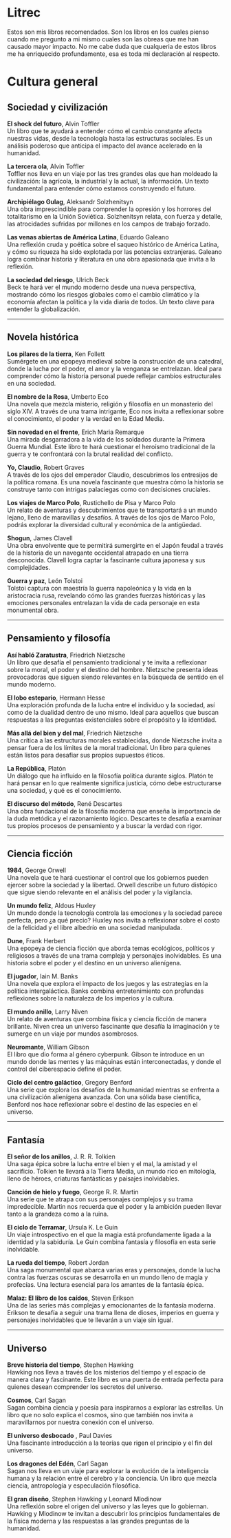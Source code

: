 # Litrec
Estos son mis libros recomendados. 
Son los libros en los cuales pienso cuando me pregunto a mi mismo cuales son las obreas que me han causado mayor impacto. 
No me cabe duda que cualqueria de estos libros me ha enriquecido profundamente, esa es toda mi declaración al respecto.

# Cultura general

## Sociedad y civilización

**El shock del futuro**, Alvin Toffler  
Un libro que te ayudará a entender cómo el cambio constante afecta nuestras vidas, desde la tecnología hasta las estructuras sociales. Es un análisis poderoso que anticipa el impacto del avance acelerado en la humanidad.

**La tercera ola**, Alvin Toffler  
Toffler nos lleva en un viaje por las tres grandes olas que han moldeado la civilización: la agrícola, la industrial y la actual, la información. Un texto fundamental para entender cómo estamos construyendo el futuro.

**Archipiélago Gulag**, Aleksandr Solzhenitsyn  
Una obra imprescindible para comprender la opresión y los horrores del totalitarismo en la Unión Soviética. Solzhenitsyn relata, con fuerza y detalle, las atrocidades sufridas por millones en los campos de trabajo forzado.

**Las venas abiertas de América Latina**, Eduardo Galeano  
Una reflexión cruda y poética sobre el saqueo histórico de América Latina, y cómo su riqueza ha sido explotada por las potencias extranjeras. Galeano logra combinar historia y literatura en una obra apasionada que invita a la reflexión.

**La sociedad del riesgo**, Ulrich Beck  
Beck te hará ver el mundo moderno desde una nueva perspectiva, mostrando cómo los riesgos globales como el cambio climático y la economía afectan la política y la vida diaria de todos. Un texto clave para entender la globalización.

---

## Novela histórica

**Los pilares de la tierra**, Ken Follett  
Sumérgete en una epopeya medieval sobre la construcción de una catedral, donde la lucha por el poder, el amor y la venganza se entrelazan. Ideal para comprender cómo la historia personal puede reflejar cambios estructurales en una sociedad.

**El nombre de la Rosa**, Umberto Eco  
Una novela que mezcla misterio, religión y filosofía en un monasterio del siglo XIV. A través de una trama intrigante, Eco nos invita a reflexionar sobre el conocimiento, el poder y la verdad en la Edad Media.

**Sin novedad en el frente**, Erich Maria Remarque  
Una mirada desgarradora a la vida de los soldados durante la Primera Guerra Mundial. Este libro te hará cuestionar el heroísmo tradicional de la guerra y te confrontará con la brutal realidad del conflicto.

**Yo, Claudio**, Robert Graves  
A través de los ojos del emperador Claudio, descubrimos los entresijos de la política romana. Es una novela fascinante que muestra cómo la historia se construye tanto con intrigas palaciegas como con decisiones cruciales.

**Los viajes de Marco Polo**, Rustichello de Pisa y Marco Polo  
Un relato de aventuras y descubrimientos que te transportará a un mundo lejano, lleno de maravillas y desafíos. A través de los ojos de Marco Polo, podrás explorar la diversidad cultural y económica de la antigüedad.

**Shogun**, James Clavell  
Una obra envolvente que te permitirá sumergirte en el Japón feudal a través de la historia de un navegante occidental atrapado en una tierra desconocida. Clavell logra captar la fascinante cultura japonesa y sus complejidades.

**Guerra y paz**, León Tolstoi  
Tolstoi captura con maestría la guerra napoleónica y la vida en la aristocracia rusa, revelando cómo las grandes fuerzas históricas y las emociones personales entrelazan la vida de cada personaje en esta monumental obra.

---

## Pensamiento y filosofía

**Así habló Zaratustra**, Friedrich Nietzsche  
Un libro que desafía el pensamiento tradicional y te invita a reflexionar sobre la moral, el poder y el destino del hombre. Nietzsche presenta ideas provocadoras que siguen siendo relevantes en la búsqueda de sentido en el mundo moderno.

**El lobo estepario**, Hermann Hesse  
Una exploración profunda de la lucha entre el individuo y la sociedad, así como de la dualidad dentro de uno mismo. Ideal para aquellos que buscan respuestas a las preguntas existenciales sobre el propósito y la identidad.

**Más allá del bien y del mal**, Friedrich Nietzsche  
Una crítica a las estructuras morales establecidas, donde Nietzsche invita a pensar fuera de los límites de la moral tradicional. Un libro para quienes están listos para desafiar sus propios supuestos éticos.

**La República**, Platón  
Un diálogo que ha influido en la filosofía política durante siglos. Platón te hará pensar en lo que realmente significa justicia, cómo debe estructurarse una sociedad, y qué es el conocimiento.

**El discurso del método**, René Descartes  
Una obra fundacional de la filosofía moderna que enseña la importancia de la duda metódica y el razonamiento lógico. Descartes te desafía a examinar tus propios procesos de pensamiento y a buscar la verdad con rigor.

---

## Ciencia ficción

**1984**, George Orwell  
Una novela que te hará cuestionar el control que los gobiernos pueden ejercer sobre la sociedad y la libertad. Orwell describe un futuro distópico que sigue siendo relevante en el análisis del poder y la vigilancia.

**Un mundo feliz**, Aldous Huxley  
Un mundo donde la tecnología controla las emociones y la sociedad parece perfecta, pero ¿a qué precio? Huxley nos invita a reflexionar sobre el costo de la felicidad y el libre albedrío en una sociedad manipulada.

**Dune**, Frank Herbert  
Una epopeya de ciencia ficción que aborda temas ecológicos, políticos y religiosos a través de una trama compleja y personajes inolvidables. Es una historia sobre el poder y el destino en un universo alienígena.

**El jugador**, Iain M. Banks  
Una novela que explora el impacto de los juegos y las estrategias en la política intergaláctica. Banks combina entretenimiento con profundas reflexiones sobre la naturaleza de los imperios y la cultura.

**El mundo anillo**, Larry Niven  
Un relato de aventuras que combina física y ciencia ficción de manera brillante. Niven crea un universo fascinante que desafía la imaginación y te sumerge en un viaje por mundos asombrosos.

**Neuromante**, William Gibson  
El libro que dio forma al género cyberpunk. Gibson te introduce en un mundo donde las mentes y las máquinas están interconectadas, y donde el control del ciberespacio define el poder.

**Ciclo del centro galáctico**, Gregory Benford  
Una serie que explora los desafíos de la humanidad mientras se enfrenta a una civilización alienígena avanzada. Con una sólida base científica, Benford nos hace reflexionar sobre el destino de las especies en el universo.

---

## Fantasía

**El señor de los anillos**, J. R. R. Tolkien  
Una saga épica sobre la lucha entre el bien y el mal, la amistad y el sacrificio. Tolkien te llevará a la Tierra Media, un mundo rico en mitología, lleno de héroes, criaturas fantásticas y paisajes inolvidables.

**Canción de hielo y fuego**, George R. R. Martin  
Una serie que te atrapa con sus personajes complejos y su trama impredecible. Martin nos recuerda que el poder y la ambición pueden llevar tanto a la grandeza como a la ruina.

**El ciclo de Terramar**, Ursula K. Le Guin  
Un viaje introspectivo en el que la magia está profundamente ligada a la identidad y la sabiduría. Le Guin combina fantasía y filosofía en esta serie inolvidable.

**La rueda del tiempo**, Robert Jordan  
Una saga monumental que abarca varias eras y personajes, donde la lucha contra las fuerzas oscuras se desarrolla en un mundo lleno de magia y profecías. Una lectura esencial para los amantes de la fantasía épica.

**Malaz: El libro de los caídos**, Steven Erikson  
Una de las series más complejas y emocionantes de la fantasía moderna. Erikson te desafía a seguir una trama llena de dioses, imperios en guerra y personajes inolvidables que te llevarán a un viaje sin igual.

---

## Universo

**Breve historia del tiempo**, Stephen Hawking  
Hawking nos lleva a través de los misterios del tiempo y el espacio de manera clara y fascinante. Este libro es una puerta de entrada perfecta para quienes desean comprender los secretos del universo.

**Cosmos**, Carl Sagan  
Sagan combina ciencia y poesía para inspirarnos a explorar las estrellas. Un libro que no solo explica el cosmos, sino que también nos invita a maravillarnos por nuestra conexión con el universo.

**El universo desbocado** , Paul Davies  
Una fascinante introducción a la teorías que rigen el principio y el fin del universo.

**Los dragones del Edén**, Carl Sagan  
Sagan nos lleva en un viaje para explorar la evolución de la inteligencia humana y la relación entre el cerebro y la conciencia. Un libro que mezcla ciencia, antropología y especulación filosófica.

**El gran diseño**, Stephen Hawking y Leonard Mlodinow  
Una reflexión sobre el origen del universo y las leyes que lo gobiernan. Hawking y Mlodinow te invitan a descubrir los principios fundamentales de la física moderna y las respuestas a las grandes preguntas de la humanidad.


